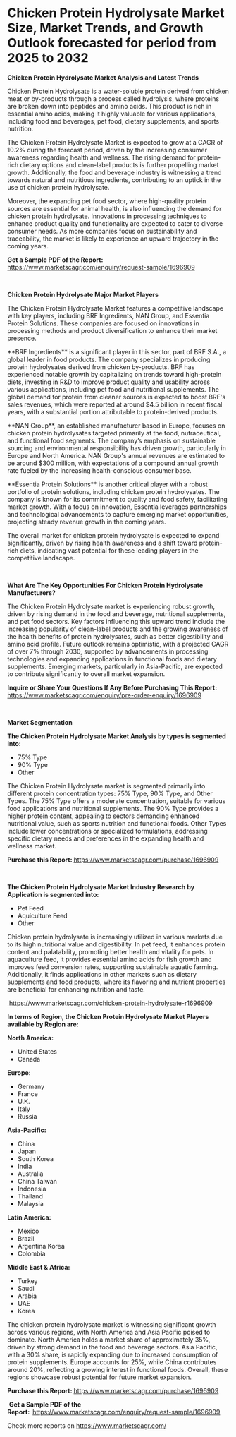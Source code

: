 <p><h1>Chicken Protein Hydrolysate Market Size, Market Trends, and Growth Outlook forecasted for period from 2025 to 2032</h1></p><p><strong>Chicken Protein Hydrolysate Market Analysis and Latest Trends</strong></p>
<p><p>Chicken Protein Hydrolysate is a water-soluble protein derived from chicken meat or by-products through a process called hydrolysis, where proteins are broken down into peptides and amino acids. This product is rich in essential amino acids, making it highly valuable for various applications, including food and beverages, pet food, dietary supplements, and sports nutrition.</p><p>The Chicken Protein Hydrolysate Market is expected to grow at a CAGR of 10.2% during the forecast period, driven by the increasing consumer awareness regarding health and wellness. The rising demand for protein-rich dietary options and clean-label products is further propelling market growth. Additionally, the food and beverage industry is witnessing a trend towards natural and nutritious ingredients, contributing to an uptick in the use of chicken protein hydrolysate.</p><p>Moreover, the expanding pet food sector, where high-quality protein sources are essential for animal health, is also influencing the demand for chicken protein hydrolysate. Innovations in processing techniques to enhance product quality and functionality are expected to cater to diverse consumer needs. As more companies focus on sustainability and traceability, the market is likely to experience an upward trajectory in the coming years.</p></p>
<p><strong>Get a Sample PDF of the Report:&nbsp;</strong> <a href="https://www.marketscagr.com/enquiry/request-sample/1696909?utm_campaign=1952&utm_medium=2&utm_source=Github&utm_content=ia&utm_term=08012025&utm_id=chicken-protein-hydrolysate">https://www.marketscagr.com/enquiry/request-sample/1696909</a></p>
<p>&nbsp;</p>
<p><strong>Chicken Protein Hydrolysate Major Market Players</strong></p>
<p><p>The Chicken Protein Hydrolysate Market features a competitive landscape with key players, including BRF Ingredients, NAN Group, and Essentia Protein Solutions. These companies are focused on innovations in processing methods and product diversification to enhance their market presence.</p><p>**BRF Ingredients** is a significant player in this sector, part of BRF S.A., a global leader in food products. The company specializes in producing protein hydrolysates derived from chicken by-products. BRF has experienced notable growth by capitalizing on trends toward high-protein diets, investing in R&D to improve product quality and usability across various applications, including pet food and nutritional supplements. The global demand for protein from cleaner sources is expected to boost BRF's sales revenues, which were reported at around $4.5 billion in recent fiscal years, with a substantial portion attributable to protein-derived products.</p><p>**NAN Group**, an established manufacturer based in Europe, focuses on chicken protein hydrolysates targeted primarily at the food, nutraceutical, and functional food segments. The company’s emphasis on sustainable sourcing and environmental responsibility has driven growth, particularly in Europe and North America. NAN Group's annual revenues are estimated to be around $300 million, with expectations of a compound annual growth rate fueled by the increasing health-conscious consumer base.</p><p>**Essentia Protein Solutions** is another critical player with a robust portfolio of protein solutions, including chicken protein hydrolysates. The company is known for its commitment to quality and food safety, facilitating market growth. With a focus on innovation, Essentia leverages partnerships and technological advancements to capture emerging market opportunities, projecting steady revenue growth in the coming years.</p><p>The overall market for chicken protein hydrolysate is expected to expand significantly, driven by rising health awareness and a shift toward protein-rich diets, indicating vast potential for these leading players in the competitive landscape.</p></p>
<p>&nbsp;</p>
<p><strong>What Are The Key Opportunities For Chicken Protein Hydrolysate Manufacturers?</strong></p>
<p><p>The Chicken Protein Hydrolysate market is experiencing robust growth, driven by rising demand in the food and beverage, nutritional supplements, and pet food sectors. Key factors influencing this upward trend include the increasing popularity of clean-label products and the growing awareness of the health benefits of protein hydrolysates, such as better digestibility and amino acid profile. Future outlook remains optimistic, with a projected CAGR of over 7% through 2030, supported by advancements in processing technologies and expanding applications in functional foods and dietary supplements. Emerging markets, particularly in Asia-Pacific, are expected to contribute significantly to overall market expansion.</p></p>
<p><strong>Inquire or Share Your Questions If Any Before Purchasing This Report:</strong> <a href="https://www.marketscagr.com/enquiry/pre-order-enquiry/1696909?utm_campaign=1952&utm_medium=2&utm_source=Github&utm_content=ia&utm_term=08012025&utm_id=chicken-protein-hydrolysate">https://www.marketscagr.com/enquiry/pre-order-enquiry/1696909</a></p>
<p>&nbsp;</p>
<p><strong>Market Segmentation</strong></p>
<p><strong>The Chicken Protein Hydrolysate Market Analysis by types is segmented into:</strong></p>
<p><ul><li>75% Type</li><li>90% Type</li><li>Other</li></ul></p>
<p><p>The Chicken Protein Hydrolysate market is segmented primarily into different protein concentration types: 75% Type, 90% Type, and Other Types. The 75% Type offers a moderate concentration, suitable for various food applications and nutritional supplements. The 90% Type provides a higher protein content, appealing to sectors demanding enhanced nutritional value, such as sports nutrition and functional foods. Other Types include lower concentrations or specialized formulations, addressing specific dietary needs and preferences in the expanding health and wellness market.</p></p>
<p><strong>Purchase this Report:&nbsp;</strong><a href="https://www.marketscagr.com/purchase/1696909?utm_campaign=1952&utm_medium=2&utm_source=Github&utm_content=ia&utm_term=08012025&utm_id=chicken-protein-hydrolysate">https://www.marketscagr.com/purchase/1696909</a></p>
<p>&nbsp;</p>
<p><strong>The Chicken Protein Hydrolysate Market Industry Research by Application is segmented into:</strong></p>
<p><ul><li>Pet Feed</li><li>Aquiculture Feed</li><li>Other</li></ul></p>
<p><p>Chicken protein hydrolysate is increasingly utilized in various markets due to its high nutritional value and digestibility. In pet feed, it enhances protein content and palatability, promoting better health and vitality for pets. In aquaculture feed, it provides essential amino acids for fish growth and improves feed conversion rates, supporting sustainable aquatic farming. Additionally, it finds applications in other markets such as dietary supplements and food products, where its flavoring and nutrient properties are beneficial for enhancing nutrition and taste.</p></p>
<p><a href="https://www.marketscagr.com/chicken-protein-hydrolysate-r1696909?utm_campaign=1952&utm_medium=2&utm_source=Github&utm_content=ia&utm_term=08012025&utm_id=chicken-protein-hydrolysate">&nbsp;https://www.marketscagr.com/chicken-protein-hydrolysate-r1696909</a></p>
<p><strong>In terms of Region, the Chicken Protein Hydrolysate Market Players available by Region are:</strong></p>
<p>
    <p> <strong> North America: </strong>
        <ul>
            <li>United States</li>
            <li>Canada</li>
        </ul>
        </p> 
    <p> <strong> Europe: </strong>
        <ul>
            <li>Germany</li>
            <li>France</li>
            <li>U.K.</li>
            <li>Italy</li>
            <li>Russia</li>
        </ul>
        </p> 
    <p> <strong> Asia-Pacific: </strong>
        <ul>
            <li>China</li>
            <li>Japan</li>
            <li>South Korea</li>
            <li>India</li>
            <li>Australia</li>
            <li>China Taiwan</li>
            <li>Indonesia</li>
            <li>Thailand</li>
            <li>Malaysia</li>
        </ul>
        </p> 
    <p> <strong> Latin America: </strong>
        <ul>
            <li>Mexico</li>
            <li>Brazil</li>
            <li>Argentina Korea</li>
            <li>Colombia</li>
        </ul>
        </p> 
    <p> <strong> Middle East & Africa: </strong>
        <ul>
            <li>Turkey</li>
            <li>Saudi</li>
            <li>Arabia</li>
            <li>UAE</li>
            <li>Korea</li>
        </ul>
    </p>
    </p>
<p><p>The chicken protein hydrolysate market is witnessing significant growth across various regions, with North America and Asia Pacific poised to dominate. North America holds a market share of approximately 35%, driven by strong demand in the food and beverage sectors. Asia Pacific, with a 30% share, is rapidly expanding due to increased consumption of protein supplements. Europe accounts for 25%, while China contributes around 20%, reflecting a growing interest in functional foods. Overall, these regions showcase robust potential for future market expansion.</p></p>
<p><strong>Purchase this Report: </strong><a href="https://www.marketscagr.com/purchase/1696909?utm_campaign=1952&utm_medium=2&utm_source=Github&utm_content=ia&utm_term=08012025&utm_id=chicken-protein-hydrolysate">https://www.marketscagr.com/purchase/1696909</a></p>
<p>&nbsp;<strong>Get a Sample PDF of the Report:&nbsp;&nbsp;</strong><a href="https://www.marketscagr.com/enquiry/request-sample/1696909?utm_campaign=1952&utm_medium=2&utm_source=Github&utm_content=ia&utm_term=08012025&utm_id=chicken-protein-hydrolysate">https://www.marketscagr.com/enquiry/request-sample/1696909</a></p>
<p><strong></strong></p>
<p>Check more reports on <a href="https://www.marketscagr.com/?utm_campaign=1952&utm_medium=2&utm_source=Github&utm_content=ia&utm_term=08012025&utm_id=chicken-protein-hydrolysate">https://www.marketscagr.com/</a></p>